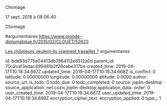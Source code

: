 Chomage

17 sept. 2018 à 08:06:40

Chomage

\#argumentaires https://www.monde-diplomatique.fr/2015/02/CLOUET/52623

[Les chômeurs veulent-ils vraiment travailler
?](https://www.monde-diplomatique.fr/2015/02/CLOUET/52623 "En accès libre // par  Hadrien Clouet (février 2015)")
argumentaires


id: bde93d775e04413db7864112e6512a0d
parent_id: 70c2caf3edac499481b2f26cabe317be
created_time: 2019-04-17T10:18:34.667Z
updated_time: 2019-04-17T10:18:34.668Z
is_conflict: 0
latitude: 0.00000000
longitude: 0.00000000
altitude: 0.0000
author: 
source_url: 
is_todo: 0
todo_due: 0
todo_completed: 0
source: joplin-desktop
source_application: net.cozic.joplin-desktop
application_data: 
order: 0
user_created_time: 2019-04-17T10:18:34.667Z
user_updated_time: 2019-04-17T10:18:34.668Z
encryption_cipher_text: 
encryption_applied: 0
type_: 1